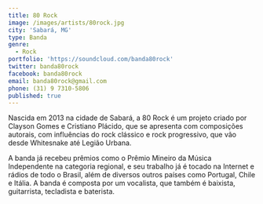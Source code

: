 ```yaml
---
title: 80 Rock
image: /images/artists/80rock.jpg
city: 'Sabará, MG'
type: Banda
genre:
  - Rock
portfolio: 'https://soundcloud.com/banda80rock'
twitter: banda80rock
facebook: banda80rock
email: banda80rock@gmail.com
phone: (31) 9 7310-5806
published: true
---
```

Nascida em 2013 na cidade de Sabará, a 80 Rock é um projeto criado por Clayson Gomes e Cristiano Plácido, que se apresenta com composições autorais, com influências do rock clássico e rock progressivo, que vão desde Whitesnake até Legião Urbana.

A banda já recebeu prêmios como o Prêmio Mineiro da Música Independente na categoria regional, e seu trabalho já é tocado na Internet e rádios de todo o Brasil, além de diversos outros países como Portugal, Chile e Itália. A banda é composta por um vocalista, que também é baixista, guitarrista, tecladista e baterista.
